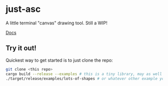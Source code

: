 # just-asc

A little terminal "canvas" drawing tool. Still a WIP!

[Docs](https://fakemonster.github.io/just-asc/doc/just_asc)

## Try it out!

Quickest way to get started is to just clone the repo:

```sh
git clone <this repo>
cargo build --release --examples # this is a tiny library, may as well be high-perf
./target/release/examples/lots-of-shapes # or whatever other example you like!
```

